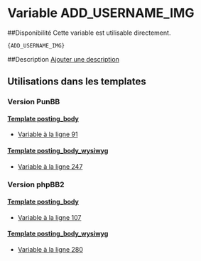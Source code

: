 # Variable ADD_USERNAME_IMG

##Disponibilité
Cette variable est utilisable directement.

```html
{ADD_USERNAME_IMG}
```

##Description
[Ajouter une description](https://fa-tvars.appspot.com/var/ADD_USERNAME_IMG)

## Utilisations dans les templates

### Version PunBB

#### [Template posting_body](punbb/posting_body.md#readme)
* [Variable &agrave; la ligne 91](../punbb/posting_body.tpl#L91)

#### [Template posting_body_wysiwyg](punbb/posting_body_wysiwyg.md#readme)
* [Variable &agrave; la ligne 247](../punbb/posting_body_wysiwyg.tpl#L247)

### Version phpBB2

#### [Template posting_body](subsilver/posting_body.md#readme)
* [Variable &agrave; la ligne 107](../subsilver/posting_body.tpl#L107)

#### [Template posting_body_wysiwyg](subsilver/posting_body_wysiwyg.md#readme)
* [Variable &agrave; la ligne 280](../subsilver/posting_body_wysiwyg.tpl#L280)